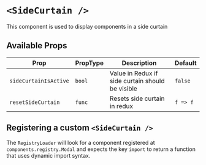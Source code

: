 # `<SideCurtain />`

This component is used to display components in a side curtain

## Available Props

| Prop                  | PropType | Description                                      | Default  |
| --------------------- | -------- | ------------------------------------------------ | -------- |
| `sideCurtainIsActive` | `bool`   | Value in Redux if side curtain should be visible | `false`  |
| `resetSideCurtain`    | `func`   | Resets side curtain in redux                     | `f => f` |

## Registering a custom `<SideCurtain />`

The `RegistryLoader` will look for a component registered at `components.registry.Modal` and expects the key `import` to return a function that uses dynamic import syntax.
